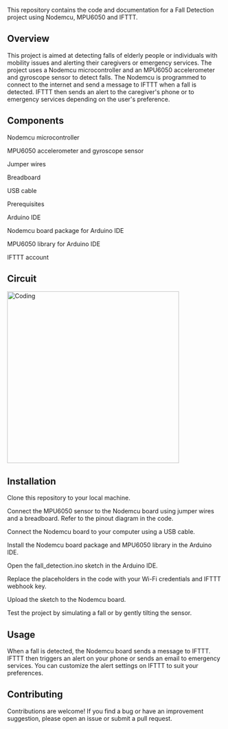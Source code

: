 This repository contains the code and documentation for a Fall Detection project using Nodemcu, MPU6050 and IFTTT.

## **Overview**
This project is aimed at detecting falls of elderly people or individuals with mobility issues and alerting their caregivers or emergency services. The project uses a Nodemcu microcontroller and an MPU6050 accelerometer and gyroscope sensor to detect falls. The Nodemcu is programmed to connect to the internet and send a message to IFTTT when a fall is detected. IFTTT then sends an alert to the caregiver's phone or to emergency services depending on the user's preference.

## **Components**
Nodemcu microcontroller

MPU6050 accelerometer and gyroscope sensor

Jumper wires

Breadboard

USB cable

Prerequisites

Arduino IDE

Nodemcu board package for Arduino IDE

MPU6050 library for Arduino IDE

IFTTT account

## **Circuit**
<img align="center" alt="Coding" width="400" src="https://iotdesignpro.com/sites/default/files/inline-images/Circuit-Diagram-For-IoT-Based-Fall-Detector.jpg">


## **Installation**
Clone this repository to your local machine.

Connect the MPU6050 sensor to the Nodemcu board using jumper wires and a breadboard. Refer to the pinout diagram in the code.

Connect the Nodemcu board to your computer using a USB cable.

Install the Nodemcu board package and MPU6050 library in the Arduino IDE.

Open the fall_detection.ino sketch in the Arduino IDE.

Replace the placeholders in the code with your Wi-Fi credentials and IFTTT webhook key.

Upload the sketch to the Nodemcu board.

Test the project by simulating a fall or by gently tilting the sensor.

## **Usage**
When a fall is detected, the Nodemcu board sends a message to IFTTT. IFTTT then triggers an alert on your phone or sends an email to emergency services. You can customize the alert settings on IFTTT to suit your preferences.

## **Contributing**
Contributions are welcome! If you find a bug or have an improvement suggestion, please open an issue or submit a pull request.




